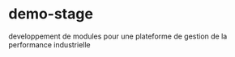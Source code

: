 # demo-stage
developpement de modules pour une plateforme de gestion de la performance industrielle
